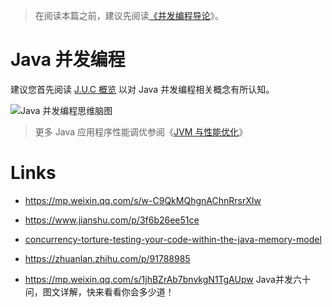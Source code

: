 > 在阅读本篇之前，建议先阅读[《并发编程导论](https://ng-tech.icu/Concurrent-Series/#/)》。

# Java 并发编程

建议您首先阅读 [J.U.C 概览](./J.U.C%20概览) 以对 Java 并发编程相关概念有所认知。

![Java 并发编程思维脑图](https://s2.ax1x.com/2019/09/02/nCLmb4.png)

> 更多 Java 应用程序性能调优参阅《[JVM 与性能优化](../JVM%20与性能优化)》

# Links

- https://mp.weixin.qq.com/s/w-C9QkMQhgnAChnRrsrXIw

- https://www.jianshu.com/p/3f6b26ee51ce

- [concurrency-torture-testing-your-code-within-the-java-memory-model](http://zeroturnaround.com/rebellabs/concurrency-torture-testing-your-code-within-the-java-memory-model/)

- https://zhuanlan.zhihu.com/p/91788985

- https://mp.weixin.qq.com/s/1jhBZrAb7bnvkgN1TgAUpw Java并发六十问，图文详解，快来看看你会多少道！